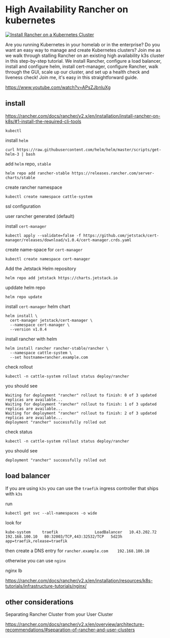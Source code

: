 # High Availability Rancher on kubernetes

[![Install Rancher on a Kubernetes Cluster](http://img.youtube.com/vi/APsZJbnluXg/0.jpg)](https://www.youtube.com/watch?v=APsZJbnluXg "Install Rancher on a Kubernetes Cluster")


Are you running Kubernetes in your homelab or in the enterprise?  Do you want an easy way to manage and create Kubernetes clusters?  Join me as we walk through stalling Rancher on an existing high availability k3s cluster in this step-by-step tutorial.  We install Rancher, configure a load balancer, install and configure helm, install cert-manager, configure Rancher, walk through the GUI, scale up our cluster, and set up a health check and liveness check!   Join me, it's easy in this straightforward guide.

https://www.youtube.com/watch?v=APsZJbnluXg


## install

https://rancher.com/docs/rancher/v2.x/en/installation/install-rancher-on-k8s/#1-install-the-required-cli-tools

`kubectl`

install `helm`

```
curl https://raw.githubusercontent.com/helm/helm/master/scripts/get-helm-3 | bash
```

add `helm` repo, `stable`

```
helm repo add rancher-stable https://releases.rancher.com/server-charts/stable
```


create rancher namespace

```
kubectl create namespace cattle-system
```


ssl configuration

user rancher generated (default)


install `cert-manager`


```
kubectl apply --validate=false -f https://github.com/jetstack/cert-manager/releases/download/v1.0.4/cert-manager.crds.yaml
```

create name-space for `cert-manager`

```
kubectl create namespace cert-manager
```


Add the Jetstack Helm repository

 ```
 helm repo add jetstack https://charts.jetstack.io
 ```


upddate helm repo

```
helm repo update
```


install `cert-manager` helm chart


```
helm install \
  cert-manager jetstack/cert-manager \
  --namespace cert-manager \
  --version v1.0.4
```


install rancher with helm


```
helm install rancher rancher-stable/rancher \
  --namespace cattle-system \
  --set hostname=rancher.example.com
```



check rollout


```
kubectl -n cattle-system rollout status deploy/rancher
```


you should see 


```
Waiting for deployment "rancher" rollout to finish: 0 of 3 updated replicas are available...
Waiting for deployment "rancher" rollout to finish: 1 of 3 updated replicas are available...
Waiting for deployment "rancher" rollout to finish: 2 of 3 updated replicas are available...
deployment "rancher" successfully rolled out
```

check status

```
kubectl -n cattle-system rollout status deploy/rancher
```

you should see 

```
deployment "rancher" successfully rolled out
```


## load balancer

If you are using `k3s` you can use the `traefik` ingress controller that ships with `k3s`

run

```
kubectl get svc --all-namespaces -o wide
```

look for 


```
kube-system     traefik                LoadBalancer   10.43.202.72   192.168.100.10   80:32003/TCP,443:32532/TCP   5d23h   app=traefik,release=traefik
```

then create a DNS entry for `rancher.example.com    192.168.100.10`


otherwise you can use `nginx`

nginx lb

https://rancher.com/docs/rancher/v2.x/en/installation/resources/k8s-tutorials/infrastructure-tutorials/nginx/


## other considerations

Separating Rancher Cluster from your User Cluster


https://rancher.com/docs/rancher/v2.x/en/overview/architecture-recommendations/#separation-of-rancher-and-user-clusters